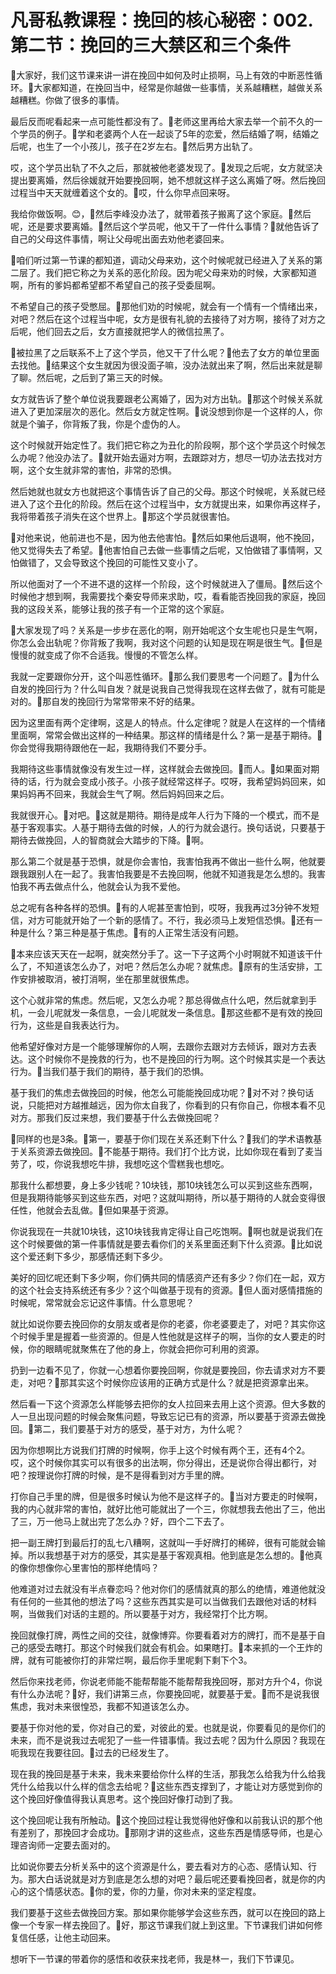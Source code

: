 # 凡哥私教课程：挽回的核心秘密：002.第二节：挽回的三大禁区和三个条件

🎼大家好，我们这节课来讲一讲在挽回中如何及时止损啊，马上有效的中断恶性循环。🎼大家都知道，在挽回当中，经常是你越做一些事情，关系越糟糕，越做关系越糟糕。你做了很多的事情。

最后反而呢看起来一点可能性都没有了。🎼老师这里再给大家去举一个前不久的一个学员的例子。🎼学和老婆两个人在一起谈了5年的恋爱，然后结婚了啊，结婚之后呢，也生了一个小孩儿，孩子在2岁左右。🎼然后男方出轨了。

哎，这个学员出轨了不久之后，那就被他老婆发现了。🎼发现之后呢，女方就坚决提出要离婚，然后徐媛就开始要挽回啊，她不想就这样子这么离婚了呀。然后挽回过程当中天天就缠着这个女的。🎼哎，什么你早点回来呀。

我给你做饭啊。😊，🎼然后李峰没办法了，就带着孩子搬离了这个家庭。🎼然后呢，还是要求要离婚。🎼然后这个学员呢，他又干了一件什么事情？🎼就他告诉了自己的父母这件事情，啊让父母呢出面去劝他老婆回来。

🎼咱们听过第一节课的都知道，调动父母来劝，这个时候呢就已经进入了关系的第二层了。我们把它称之为关系的恶化阶段。因为呢父母来劝的时候，大家都知道啊，所有的爹妈都希望都不希望自己的孩子受委屈啊。

不希望自己的孩子受憋屈。🎼那他们劝的时候呢，就会有一个情有一个情绪出来，对吧？然后在这个过程当中呢，女方是很有礼貌的去接待了对方啊，接待了对方之后呢，他们回去之后，女方直接就把学人的微信拉黑了。

🎼被拉黑了之后联系不上了这个学员，他又干了什么呢？🎼他去了女方的单位里面去找他。🎼结果这个女生就因为很没面子嘛，没办法就出来了啊，然后出来就是聊了聊。然后呢，之后到了第三天的时候。

女方就告诉了整个单位说我要跟老公离婚了，因为对方出轨。🎼那这个时候关系就进入了更加深层次的恶化。然后女方就定性啊。🎼说没想到你是一个这样的人，你就是个骗子，你背叛了我，你是个虚伪的人。

这个时候就开始定性了。我们把它称之为丑化的阶段啊，那个这个学员这个时候怎么办呢？他没办法了。🎼就开始去逼对方啊，去跟踪对方，想尽一切办法去找对方啊，这个女生就非常的害怕，非常的恐惧。

然后她就也就女方也就把这个事情告诉了自己的父母。那这个时候呢，关系就已经进入了这个丑化的阶段。然后在这个过程当中，女方就提出来，如果你再这样子，我将带着孩子消失在这个世界上。🎼那这个学员就很害怕。

🎼对他来说，他前进也不是，因为他去他害怕。🎼然后如果他后退啊，他不挽回，他又觉得失去了希望。🎼他害怕自己去做一些事情之后呢，又怕做错了事情啊，又怕做错了，又会导致这个挽回的可能性又变小了。

所以他面对了一个不进不退的这样一个阶段，这个时候就进入了僵局。🎼然后这个时候他才想到啊，我需要找个秦安导师来求助，哎，看看能否挽回我的家庭，挽回我的这段关系，能够让我的孩子有一个正常的这个家庭。

🎼大家发现了吗？关系是一步步在恶化的啊，刚开始呢这个女生呢也只是生气啊，你怎么会出轨呢？你背叛了我啊，我对这个问题的认知是现在啊是很生气。🎼但是慢慢的就变成了你不合适我。慢慢的不管怎么样。

我就一定要跟你分开，这个叫恶性循环。🎼那么我们要思考一个问题了。🎼为什么自发的挽回行为？什么叫自发？就是说我自己觉得我现在这样去做了，就有可能是对的。🎼那自发的挽回行为常常带来不好的结果。

因为这里面有两个定律啊，这是人的特点。什么定律呢？就是人在这样的一个情绪里面啊，常常会做出这样的一种结果。那这样的情绪是什么？第一是基于期待。🎼你会觉得我期待跟他在一起，我期待我们不要分手。

我期待这些事情就像没有发生过一样，这样就会去做挽回。🎼而人。🎼如果面对期待的话，行为就会变成小孩子。小孩子就经常这样子。哎呀，我希望妈妈回来，如果妈妈再不回来，我就会生气了啊。然后妈妈回来之后。

我就很开心。🎼对吧。🎼这就是期待。期待是成年人行为下降的一个模式，而不是基于客观事实。人基于期待去做的时候，人的行为就会退行。换句话说，只要基于期待去做挽回，人的智商就会大踏步的下降。🎼啊。

那么第二个就是基于恐惧，就是你会害怕，我害怕我再不做出一些什么啊，他就要跟我跟别人在一起了。我害怕我要是不去挽回啊，他就不知道我是怎么想的。我害怕我不再去做点什么，他就会认为我不爱他。

总之呢有各种各样的恐惧。🎼有的人呢甚至害怕到，哎呀，我我再过3分钟不发短信，对方可能就开始了一个新的感情了。不行，我必须马上发短信恐惧。🎼还有一种是什么？第三种是基于焦虑。🎼有的人正常生活没有问题。

🎼本来应该天天在一起啊，就突然分手了。这一下子这两个小时啊就不知道该干什么了，不知道该怎么办了，对吧？然后怎么办呢？就焦虑。🎼原有的生活安排，工作安排被取消，被打消啊，坐在那里就很焦虑。

这个心就非常的焦虑。然后呢，又怎么办呢？那总得做点什么吧，然后就拿到手机，一会儿呢就发一条信息，一会儿呢就发一条信息。🎼那这些都不是有效的挽回行为，这些是自我表达行为。

他希望好像对方是一个能够理解你的人啊，去跟你去跟对方去倾诉，跟对方去表达。这个时候你不是挽救的行为，也不是挽回的行为啊。这个时候其实是一个表达行为。🎼当我们基于我们的期待，基于我们的恐惧。

基于我们的焦虑去做挽回的时候，他怎么可能能挽回成功呢？🎼对不对？换句话说，只能把对方越推越远，因为你太自我了，你看到的只有你自己，你根本看不见对方。那我们反过来想，我们要基于什么去做挽回呢？

🎼同样的也是3条。🎼第一，要基于你们现在关系还剩下什么？🎼我们的学术语教基于关系资源去做挽回。🎼不能基于期待。我们打个比方说，比如你现在看到了麦当劳了，哎，你说我想吃牛排，我想吃这个雪糕我也想吃。

那我什么都想要，身上多少钱呢？10块钱，那10块钱怎么可以买到这些东西啊，但是我期待能够买到这些东西，对吧？这就叫期待，所以基于期待的人就会变得很任性，他就会去乱做。🎼但如果基于资源。

你说我现在一共就10块钱，这10块钱我肯定得让自己吃饱啊。🎼啊也就是说我们在这个时候要做的第一件事情就是要去看你们的关系里面还剩下什么资源。🎼比如说这个爱还剩下多少，那感情还剩下多少。

美好的回忆呢还剩下多少啊，你们俩共同的情感资产还有多少？你们在一起，双方的这个社会支持系统还有多少？这个叫做基于现有的资源。🎼但人面对感情措施的时候呢，常常就会忘记这件事情。什么意思呢？

就比如说你要去挽回你的女朋友或者是你的老婆，你老婆要走了，对吧？其实你这个时候手里是握着一些资源的。但是人性他就是这样子的啊，当你的女人要走的时候，你的眼睛呢就聚焦在了他的身上，你就会把你可利用的资源。

扔到一边看不见了，你就一心想着你要挽回啊，你就是要挽回，你去请求对方不要走，对吧？🎼那其实这个时候你应该用的正确方式是什么？就是把资源拿出来。

然后看一下这个资源怎么样能够去把你的女人拉回来去用上这个资源。但大多数的人一旦出现问题的时候会聚焦问题，导致忘记已有的资源，所以要基于资源去做挽回。🎼第二，我们要基于对方的感受，基于对方，为什么呢？

因为你想啊比方说我们打牌的时候啊，你手上这个时候有两个王，还有4个2。哎，这个时候你其实可以有很多的出法啊，你分得出，还是说你合得出都行，对吧？按理说你打牌的时候，是不是得看到对方手里的牌。

打你自己手里的牌，但是很多时候认为他不是这样子的。🎼当对方要走的时候啊，我的内心就非常的害怕，就好比他可能就出了一个三，你就想我去他出了三，他出了三，万一他马上就出完了怎么办？好，四个二下去了。

把一副王牌打到最后打的乱七八糟啊，这就叫一手好牌打的稀碎，很有可能就会输掉。所以我想基于对方的感受，其实是基于客观真相。他到底是怎么想的。🎼他真的像你想像你心里害怕的那样绝情吗？

他难道对过去就没有半点眷恋吗？他对你们的感情就真的那么的绝情，难道他就没有任何的一些其他的想法了吗？这些东西其实是可以当做我们去跟他对话的材料啊，当做我们对话的主题的。所以要基于对方，我经常打个比方啊。

挽回就像打牌，两性之间的交往，就像博弈。你要看着对方的牌打，而不是基于自己的感受去瞎打。那这个时候我们就会有机会。如果瞎打。🎼本来抓的一个王炸的牌，就有可能被你打的非常烂啊，最后你手里呢剩下剩下个3。

然后你来找老师，你说老师能不能帮帮能不能帮帮我挽回呀，那对方升个4，你说有什么办法呢？🎼好，我们讲第三点，你要挽回呢，就要基于爱。🎼而不是说我很焦虑，我对未来很惶恐，我都不知道该怎么办。

要基于你对他的爱，你对自己的爱，对彼此的爱。也就是说，你要看见的是你们的未来，而不是说我过去呢犯了一些一件错事情。我过去呢？因为什么原因？我现在呃我现在我要往回。🎼过去的已经发生了。

现在我的挽回是基于未来，我未来要给你什么样的生活，那我怎么给我为什么给我凭什么给我以什么样的信念去给呢？🎼这些东西支撑到了，才能让对方感觉到你的这个挽回好像值得我认真思考。这个挽回好像打动到了我。

这个挽回呢让我有所触动。🎼这个挽回过程让我觉得他好像和以前我认识的那个他有差别了，那挽回才会成功。🎼那刚才讲的这些点，这些东西是情感导师，也是心理咨询师一定要去面对的。

比如说你要去分析关系中的这个资源是什么，要去看对方的心态、感情认知、行为。那大白话说就是对方到底是怎么想的对吧？最后呢还要看挽回者，就是你的内心的这个情感状态。🎼你的爱，你的力量，你对未来的坚定程度。

我们要基于这些去做挽回方案。那如果你能够学会这些东西，就可以在挽回的路上像一个专家一样去挽回了。🎼好，那这节课我们就上到这里。下节课我们讲如何修复信任感，让他主动回来。

想听下一节课的带着你的感悟和收获来找老师，我是林一，我们下节课见。